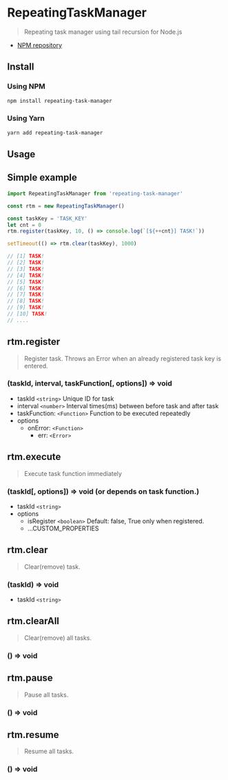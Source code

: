 # RepeatingTaskManager
> Repeating task manager using tail recursion for Node.js

* [NPM repository](https://www.npmjs.com/package/repeating-task-manager)

## Install

### Using NPM
```bash
npm install repeating-task-manager
```

### Using Yarn
```bash
yarn add repeating-task-manager
```

## Usage

## Simple example
```javascript
import RepeatingTaskManager from 'repeating-task-manager'

const rtm = new RepeatingTaskManager()

const taskKey = 'TASK_KEY'
let cnt = 0
rtm.register(taskKey, 10, () => console.log(`[${++cnt}] TASK!`))

setTimeout(() => rtm.clear(taskKey), 1000)

// [1] TASK!
// [2] TASK!
// [3] TASK!
// [4] TASK!
// [5] TASK!
// [6] TASK!
// [7] TASK!
// [8] TASK!
// [9] TASK!
// [10] TASK!
// ....
```

## rtm.register
> Register task.
> Throws an Error when an already registered task key is entered.

### (taskId, interval, taskFunction[, options]) => void
* taskId `<string>` Unique ID for task
* interval `<number>` Interval times(ms) between before task and after task
* taskFunction: `<Function>` Function to be executed repeatedly
* options
  * onError: `<Function>`
    * err: `<Error>`


## rtm.execute
> Execute task function immediately

### (taskId[, options]) => void (or depends on task function.)
* taskId `<string>`
* options
  * isRegister `<boolean>` Default: false, True only when registered.
  * ...CUSTOM_PROPERTIES


## rtm.clear
> Clear(remove) task.

### (taskId) => void
* taskId `<string>`


## rtm.clearAll
> Clear(remove) all tasks.

### () => void


## rtm.pause
> Pause all tasks.

### () => void


## rtm.resume
> Resume all tasks.

### () => void
